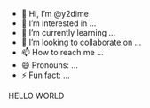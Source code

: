 - 👋 Hi, I’m @y2dime
- 👀 I’m interested in ...
- 🌱 I’m currently learning ...
- 💞️ I’m looking to collaborate on ...
- 📫 How to reach me ...
- 😄 Pronouns: ...
- ⚡ Fun fact: ...

<!---
y2dime/y2dime is a ✨ special ✨ repository because its `README.md` (this file) appears on your GitHub profile.
You can click the Preview link to take a look at your changes.
--->HELLO WORLD
